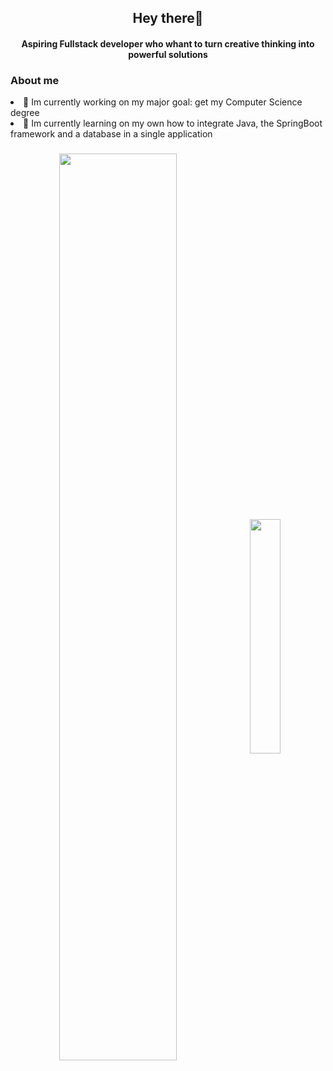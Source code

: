 <h2 align="center"><strong>Hey there🫡</strong></h2>
<h4 align="center">Aspiring Fullstack developer who whant to turn creative thinking into powerful solutions</h4>

<h3>About me</h3>
<li>🔭 Im currently working on my major goal: get my Computer Science degree</li>
<li>🌱 Im currently learning on my own how to integrate Java, the SpringBoot framework and a database in a single application</li>

<h3 align="center"><img width="61%" align="center" src = "https://github-readme-stats.vercel.app/api?username=carlos-dani-dev&show_icons=true&bg_color="#000000" />
<img width="31%" align="center" src = "https://github-readme-stats.vercel.app/api/top-langs/?username=carlos-dani-dev&layout=compact)](https://github.com/anuraghazra/github-readme-stats" /></h3>
